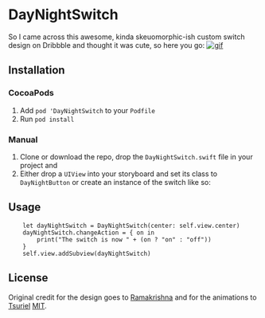 # DayNightSwitch
So I came across this awesome, kinda skeuomorphic-ish custom switch design on Dribbble and thought it was cute, so here you go:
[![gif](https://cdn.dribbble.com/users/470545/screenshots/1909289/switch_02.gif)](https://dribbble.com/shots/1909289-Day-Night-Toggle-Button-GIF)

## Installation
### CocoaPods
1. Add `pod 'DayNightSwitch` to your `Podfile`
2. Run `pod install`

### Manual
1. Clone or download the repo, drop the `DayNightSwitch.swift` file in your project and 
2. Either drop a `UIView` into your storyboard and set its class to `DayNightButton` or create an instance of the switch like so:

## Usage
```
    let dayNightSwitch = DayNightSwitch(center: self.view.center)
    dayNightSwitch.changeAction = { on in
        print("The switch is now " + (on ? "on" : "off"))
    }
    self.view.addSubview(dayNightSwitch)
```

## License
Original credit for the design goes to [Ramakrishna](https://dribbble.com/shots/1907553-Day-Night-Toggle-Button) and for the animations to [Tsuriel](https://dribbble.com/shots/1909289-Day-Night-Toggle-Button-GIF)
[MIT](LICENSE).
